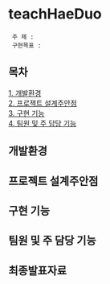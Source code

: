 # teachHaeDuo
```
 주 제 : 
 구현목표 : 
```

## 목차
[1. 개발환경](#개발환경)  
[2. 프로젝트 설계주안점](#프로젝트-설계주안점)  
[3. 구현 기능](#구현-기능)  
[4. 팀원 및 주 담당 기능](#팀원-및-주-담당-기능)
<!--[5. 스토리보드(pdf링크)] 
[6. 최종발표자료(pdf링크)]-->



## 개발환경
## 프로젝트 설계주안점
## 구현 기능
## 팀원 및 주 담당 기능
## 최종발표자료
